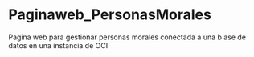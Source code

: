 # Paginaweb_PersonasMorales
Pagina web para gestionar personas morales conectada a una b ase de datos en una instancia de OCI 
